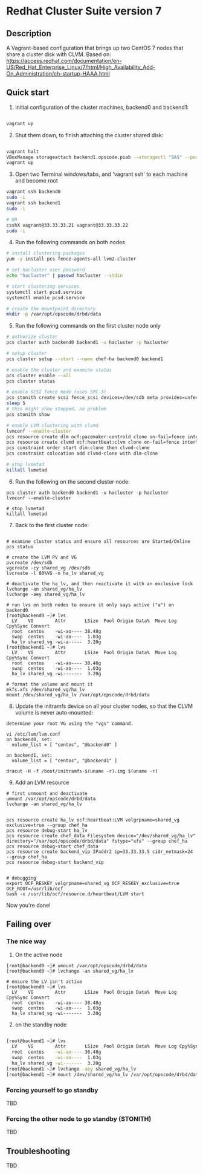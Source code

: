 # Redhat Cluster Suite version 7

## Description
A Vagrant-based configuration that brings up two CentOS 7 nodes that share a cluster disk with CLVM.
Based on:  https://access.redhat.com/documentation/en-US/Red_Hat_Enterprise_Linux/7/html/High_Availability_Add-On_Administration/ch-startup-HAAA.html


## Quick start

1. Initial configuration of the cluster machines, backend0 and backend1:
  ```bash
  
  vagrant up
  ```
2. Shut them down, to finish attaching the cluster shared disk:
  ```bash
  
  vagrant halt
  VBoxManage storageattach backend1.opscode.piab --storagectl "SAS" --port 0 --device 0 --nonrotational on --type hdd --medium cluster_shared.vdi --mtype shareable
  vagrant up
  ```
3. Open two Terminal windows/tabs, and 'vagrant ssh' to each machine and become root
  ```bash
  vagrant ssh backend0
  sudo -i
  vagrant ssh backend1
  sudo -i
  
  # OR
  csshX vagrant@33.33.33.21 vagrant@33.33.33.22
  sudo -i
  ```
4. Run the following commands on both nodes
  ```bash
  # install clustering packages
  yum -y install pcs fence-agents-all lvm2-cluster
  
  # set hacluster user password
  echo "hacluster" | passwd hacluster --stdin
  
  # start clustering services
  systemctl start pcsd.service
  systemctl enable pcsd.service
  
  # create the mountpoint directory
  mkdir -p /var/opt/opscode/drbd/data
  ```
5. Run the following commands on the first cluster node only
  ```bash
  # authorize cluster
  pcs cluster auth backend0 backend1 -u hacluster -p hacluster
  
  # setup cluster
  pcs cluster setup --start --name chef-ha backend0 backend1
  
  # enable the cluster and examine status
  pcs cluster enable --all
  pcs cluster status
  
  # enable SCSI fence mode (uses SPC-3)
  pcs stonith create scsi fence_scsi devices=/dev/sdb meta provides=unfencing
  sleep 5
  # this might show stopped, no problem
  pcs stonith show
  
  # enable LVM clustering with clvmd
  lvmconf --enable-cluster
  pcs resource create dlm ocf:pacemaker:controld clone on-fail=fence interleave=true ordered=true
  pcs resource create clvmd ocf:heartbeat:clvm clone on-fail=fence interleave=true ordered=true
  pcs constraint order start dlm-clone then clvmd-clone
  pcs constraint colocation add clvmd-clone with dlm-clone
  
  # stop lvmetad
  killall lvmetad
  ```
6. Run the following on the second cluster node:
  ```
  pcs cluster auth backend0 backend1 -u hacluster -p hacluster
  lvmconf --enable-cluster
  
  # stop lvmetad
  killall lvmetad
  ```
7. Back to the first cluster node:
  ```
  
  # examine cluster status and ensure all resources are Started/Online
  pcs status
  
  # create the LVM PV and VG
  pvcreate /dev/sdb
  vgcreate -cy shared_vg /dev/sdb
  lvcreate -l 80%VG -n ha_lv shared_vg
  
  # deactivate the ha_lv, and then reactivate it with an exclusive lock
  lvchange -an shared_vg/ha_lv
  lvchange -aey shared_vg/ha_lv
  
  # run lvs on both nodes to ensure it only says active ("a") on backend0
  [root@backend0 ~]# lvs
    LV    VG        Attr       LSize  Pool Origin Data%  Move Log Cpy%Sync Convert
    root  centos    -wi-ao---- 38.48g
    swap  centos    -wi-ao----  1.03g
    ha_lv shared_vg -wi-a-----  3.20g
  [root@backend1 ~]# lvs
    LV    VG        Attr       LSize  Pool Origin Data%  Move Log Cpy%Sync Convert
    root  centos    -wi-ao---- 38.48g
    swap  centos    -wi-ao----  1.03g
    ha_lv shared_vg -wi-------  3.20g
  
  # format the volume and mount it
  mkfs.xfs /dev/shared_vg/ha_lv
  mount /dev/shared_vg/ha_lv /var/opt/opscode/drbd/data

  ```
8. Update the initramfs device on all your cluster nodes, so that the CLVM volume is never auto-mounted:
  ```
  determine your root VG using the "vgs" command.
  
  vi /etc/lvm/lvm.conf
  on backend0, set:
    volume_list = [ "centos", "@backend0" ]
  
  on backend1, set:
    volume_list = [ "centos", "@backend1" ]
  
  dracut -H -f /boot/initramfs-$(uname -r).img $(uname -r)
  ```

9. Add an LVM resource
  ```
  # first unmount and deactivate
  umount /var/opt/opscode/drbd/data
  lvchange -an shared_vg/ha_lv


  pcs resource create ha_lv ocf:heartbeat:LVM volgrpname=shared_vg exclusive=true --group chef_ha
  pcs resource debug-start ha_lv
  pcs resource create chef_data Filesystem device="/dev/shared_vg/ha_lv" directory="/var/opt/opscode/drbd/data" fstype="xfs" --group chef_ha
  pcs resource debug-start chef_data
  pcs resource create backend_vip IPaddr2 ip=33.33.33.5 cidr_netmask=24 --group chef_ha
  pcs resource debug-start backend_vip


  # debugging
  export OCF_RESKEY_volgrpname=shared_vg OCF_RESKEY_exclusive=true OCF_ROOT=/usr/lib/ocf
  bash -x /usr/lib/ocf/resource.d/heartbeat/LVM start
  ```

Now you're done!


## Failing over

### The nice way

1. On the active node
  ```
  [root@backend0 ~]# umount /var/opt/opscode/drbd/data
  [root@backend0 ~]# lvchange -an shared_vg/ha_lv
  
  # ensure the LV isn't active
  [root@backend0 ~]# lvs
    LV    VG        Attr       LSize  Pool Origin Data%  Move Log Cpy%Sync Convert
    root  centos    -wi-ao---- 38.48g
    swap  centos    -wi-ao----  1.03g
    ha_lv shared_vg -wi-------  3.20g
  ```
2. on the standby node
  ```bash
  
  [root@backend1 ~]# lvs
    LV    VG        Attr       LSize  Pool Origin Data%  Move Log Cpy%Sync Convert
    root  centos    -wi-ao---- 38.48g
    swap  centos    -wi-ao----  1.03g
    ha_lv shared_vg -wi-------  3.20g
  [root@backend1 ~]# lvchange -aey shared_vg/ha_lv
  [root@backend1 ~]# mount /dev/shared_vg/ha_lv /var/opt/opscode/drbd/data
  ```


### Forcing yourself to go standby

TBD

### Forcing the other node to go standby (STONITH)

TBD

## Troubleshooting

TBD
